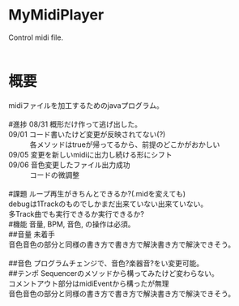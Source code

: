 # MyMidiPlayer
Control midi file. <br>
<br>
# 概要
midiファイルを加工するためのjavaプログラム。<br>
<br>
#進捗
08/31 概形だけ作って逃げ出した。<br>
09/01 コード書いたけど変更が反映されてない(?)<br>
　　　各メソッドはtrueが帰ってるから、前提のどこかがおかしい<br>
09/05 変更を新しいmidiに出力し続ける形にシフト<br>
09/06 音色変更したファイル出力成功<br>
　　　コードの微調整<br>
<br>
#課題
ループ再生がきちんとできるか?(.midを変えても)<br>
debugは1Trackのものでしかまだ出来ていない出来ていない。<br>
多Track曲でも実行できるか実行できるか?<br>
#機能
音量, BPM, 音色, の操作は必須。<br>
##音量
未着手<br>
音色音色の部分と同様の書き方で書き方で解決書き方で解決できそう。<br>
<br>
##音色
プログラムチェンジで、音色?楽器音?をい変更可能。<br>
##テンポ
Sequencerのメソッドから構ってみたけど変わらない。<br>
コメントアウト部分はmidiEventから構ったが無理<br>
音色音色の部分と同様の書き方で書き方で解決書き方で解決できそう。<br>
<br>
